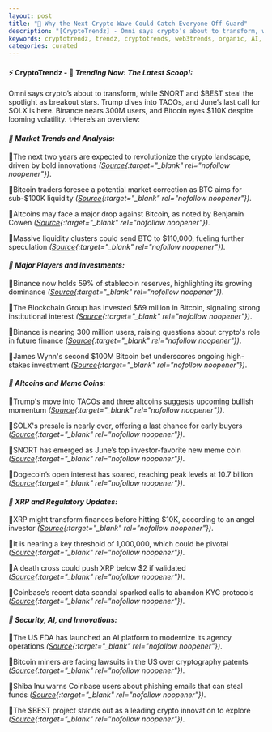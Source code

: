 ```yaml
---
layout: post
title: "🌇 Why the Next Crypto Wave Could Catch Everyone Off Guard"
description: "[CryptoTrendz] - Omni says crypto’s about to transform, while SNORT and $BEST steal the spotlight as breakout stars. Trump dives into TACOs, and June’s last call for SOLX is here. Binance nears 300M users, and Bitcoin eyes $110K despite looming volatility."
keywords: cryptotrendz, trendz, cryptotrends, web3trends, organic, AI, Crypto, Dogecoin, Altcoins, BTC, Stablecoin, Analyst, Bitcoin, Token
categories: curated
---
```


#### ⚡ CryptoTrendz - 📌 *Trending Now: The Latest Scoop!:*

Omni says crypto’s about to transform, while SNORT and $BEST steal the spotlight as breakout stars. Trump dives into TACOs, and June’s last call for SOLX is here. Binance nears 300M users, and Bitcoin eyes $110K despite looming volatility. ✨Here’s an overview:


#### *🔖  Market Trends and Analysis:*  

🔹The next two years are expected to revolutionize the crypto landscape, driven by bold innovations *([Source](https://s.avyag.com/oqby){:target="_blank" rel="nofollow noopener"})*.  

🔹Bitcoin traders foresee a potential market correction as BTC aims for sub-$100K liquidity *([Source](https://s.avyag.com/gf3d){:target="_blank" rel="nofollow noopener"})*.  

🔹Altcoins may face a major drop against Bitcoin, as noted by Benjamin Cowen *([Source](https://s.avyag.com/6vxn){:target="_blank" rel="nofollow noopener"})*.  

🔹Massive liquidity clusters could send BTC to $110,000, fueling further speculation *([Source](https://s.avyag.com/b9hv){:target="_blank" rel="nofollow noopener"})*.  

#### *🔖  Major Players and Investments:*  

🔹Binance now holds 59% of stablecoin reserves, highlighting its growing dominance *([Source](https://s.avyag.com/s84f){:target="_blank" rel="nofollow noopener"})*.  

🔹The Blockchain Group has invested $69 million in Bitcoin, signaling strong institutional interest *([Source](https://s.avyag.com/ku8d){:target="_blank" rel="nofollow noopener"})*.  

🔹Binance is nearing 300 million users, raising questions about crypto's role in future finance *([Source](https://s.avyag.com/zjsr){:target="_blank" rel="nofollow noopener"})*.  

🔹James Wynn's second $100M Bitcoin bet underscores ongoing high-stakes investment *([Source](https://s.avyag.com/vbmq){:target="_blank" rel="nofollow noopener"})*.  

#### *🔖  Altcoins and Meme Coins:*  

🔹Trump's move into TACOs and three altcoins suggests upcoming bullish momentum *([Source](https://s.avyag.com/07nf){:target="_blank" rel="nofollow noopener"})*.  

🔹SOLX's presale is nearly over, offering a last chance for early buyers *([Source](https://s.avyag.com/flpy){:target="_blank" rel="nofollow noopener"})*.  

🔹SNORT has emerged as June’s top investor-favorite new meme coin *([Source](https://s.avyag.com/aj89){:target="_blank" rel="nofollow noopener"})*.  

🔹Dogecoin’s open interest has soared, reaching peak levels at 10.7 billion *([Source](https://s.avyag.com/d6ka){:target="_blank" rel="nofollow noopener"})*.  

#### *🔖  XRP and Regulatory Updates:*  

🔹XRP might transform finances before hitting $10K, according to an angel investor *([Source](https://s.avyag.com/0pv4){:target="_blank" rel="nofollow noopener"})*.  

🔹It is nearing a key threshold of 1,000,000, which could be pivotal *([Source](https://s.avyag.com/znqd){:target="_blank" rel="nofollow noopener"})*.  

🔹A death cross could push XRP below $2 if validated *([Source](https://s.avyag.com/sixk){:target="_blank" rel="nofollow noopener"})*.  

🔹Coinbase’s recent data scandal sparked calls to abandon KYC protocols *([Source](https://s.avyag.com/i2mj){:target="_blank" rel="nofollow noopener"})*.  

#### *🔖  Security, AI, and Innovations:*  

🔹The US FDA has launched an AI platform to modernize its agency operations *([Source](https://s.avyag.com/6yox){:target="_blank" rel="nofollow noopener"})*.  

🔹Bitcoin miners are facing lawsuits in the US over cryptography patents *([Source](https://s.avyag.com/q0uf){:target="_blank" rel="nofollow noopener"})*.  

🔹Shiba Inu warns Coinbase users about phishing emails that can steal funds *([Source](https://s.avyag.com/yxuv){:target="_blank" rel="nofollow noopener"})*.  

🔹The $BEST project stands out as a leading crypto innovation to explore *([Source](https://s.avyag.com/7qkr){:target="_blank" rel="nofollow noopener"})*.